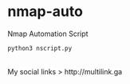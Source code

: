 # nmap-auto
Nmap Automation Script

```
python3 nscript.py
```
<br>
My social links > http://multilink.ga

<ing src="https://i.imgur.com/8NCweHn.png">
